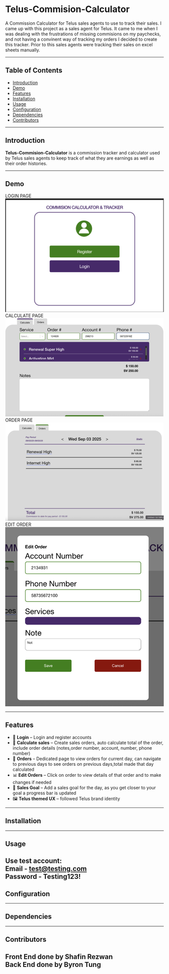 # Telus-Commision-Calculator
A Commission Calculator for Telus sales agents to use to track their sales. I came up with this project as a sales agent for Telus. It came to me when I was dealing with the frustrations of missing commisions on my paychecks, and not having a convinent way of tracking my orders I decided to create this tracker. Prior to this sales agents were tracking their sales on excel sheets manually.  

---

## Table of Contents

- [Introduction](#introduction)
- [Demo](#demo)
- [Features](#features)
- [Installation](#installation)
- [Usage](#usage)
- [Configuration](#configuration)
- [Dependencies](#dependencies)
- [Contributors](#contributors)


---

## Introduction

**Telus-Commision-Calculator** is a commission tracker and calculator used by Telus sales agents to keep track of what they are earnings as well as their order histories. 

---
## Demo
LOGIN PAGE
![alt text](https://github.com/ShafinRezwan/Telus-Commision-Calculator/blob/4b76b45088df006040a0d3fe3e2d6fa664959d17/resources/Screenshot%202025-08-06%20at%2017.08.11.png)
CALCULATE PAGE
![alt page](https://github.com/ShafinRezwan/Telus-Commision-Calculator/blob/4b76b45088df006040a0d3fe3e2d6fa664959d17/resources/Screenshot%202025-09-03%20at%2023.35.40.png)
ORDER PAGE
![alt page](https://github.com/ShafinRezwan/Telus-Commision-Calculator/blob/4b76b45088df006040a0d3fe3e2d6fa664959d17/resources/Screenshot%202025-09-03%20at%2023.36.23.png)
EDIT ORDER
![alt text](https://github.com/ShafinRezwan/Telus-Commision-Calculator/blob/70af4db196d61e5caccd2b920271dbe60729dc2d/resources/Screenshot%202025-08-06%20at%2014.23.21.png)

---

## Features
- 👤 **Login** – Login and register accounts 
- 💸 **Calculate sales** – Create sales orders, auto calculate total of the order, include order details (notes,order number, account, number, phone number)
- 📝 **Orders** – Dedicated page to view orders for current day, can navigate to previous days to see orders on previous days,total made that day calculated
- 📊 **Edit Orders** – Click on order to view details of that order and to make changes if needed
- 🏁 **Sales Goal** – Add a sales goal for the day, as you get closer to your goal a progress bar is updated
- 🖼️ **Telus themed UX** – followed Telus brand identity

---

## Installation

---

## Usage
Use test account:
<br>
Email - test@testing.com
<br>
Password - Testing123!
---

## Configuration

---
## Dependencies

---


## Contributors
Front End done by Shafin Rezwan
<br>
Back End done by Byron Tung
---
